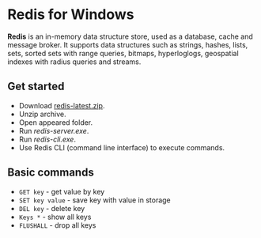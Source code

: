 # Redis for Windows

**Redis** is an in-memory data structure store, used as a database, cache and message broker. It supports data structures such as strings, hashes, lists, sets, sorted sets with range queries, bitmaps, hyperloglogs, geospatial indexes with radius queries and streams.

## Get started
* Download [redis-latest.zip](https://github.com/ServiceStack/redis-windows/raw/master/downloads/redis-latest.zip).
* Unzip archive.
* Open appeared folder.
* Run *redis-server.exe*.
* Run *redis-cli.exe*.
* Use Redis CLI (command line interface) to execute commands.

## Basic commands

* `GET key` - get value by key
* `SET key value` - save key with value in storage
* `DEL key` - delete key
* `Keys *` - show all keys
* `FLUSHALL` - drop all keys
